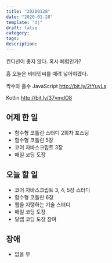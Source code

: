 ```yaml
---
title: "20200128"
date: "2020-01-28"
template: "dj"
draft: false
category: 
tags:
description:
---
```


컨디션이 좋지 않다. 혹시 폐렴인가?

흠 오늘은 비타민씨를 때려 넣어야겠다.

짝수와 홀수
JavaScript
<http://bit.ly/2tYuyLs>

Kotlin
<http://bit.ly/37vmdO8>

## 어제 한 일

* 함수형 코틀린 스터디 2회차 포스팅
* 함수형 코틀린 5장
* 코어 자바스크립트 3장
* 매일 코딩 도장

## 오늘 할 일

* 코어 자바스크립트 3, 4, 5장 스터디
* 함수형 코틀린 6장
* 웹을 지탱하는 기술 스터디
* 매일 코딩 도장
* 달랩 코딩 도장 참여

## 장애

* 없을 무

